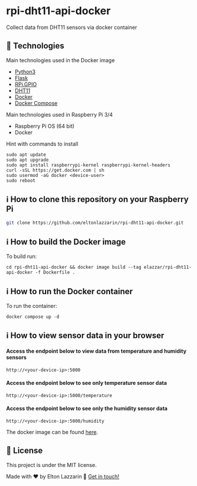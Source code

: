 # rpi-dht11-api-docker

Collect data from DHT11 sensors via docker container

## :rocket: Technologies

Main technologies used in the Docker image

- [Python3](https://www.python.org/downloads/source)
- [Flask](https://www.python.org/downloads/source)
- [RPi.GPIO](https://pypi.org/project/RPi.GPIO)
- [DHT11](https://pypi.org/project/dht11)
- [Docker](https://docs.docker.com/engine/install/ubuntu)
- [Docker Compose](https://docs.docker.com/compose/install/linux)

Main technologies used in Raspberry Pi 3/4
- Raspberry Pi OS (64 bit)
- Docker

Hint with commands to install

```
sudo apt update
sudo apt upgrade
sudo apt install raspberrypi-kernel raspberrypi-kernel-headers
curl -sSL https://get.docker.com | sh
sudo usermod -aG docker <device-user>
sudo reboot
```

## :information_source: How to clone this repository on your Raspberry Pi

```bash
git clone https://github.com/eltonlazzarin/rpi-dht11-api-docker.git
```

## :information_source: How to build the Docker image

To build run:

```
cd rpi-dht11-api-docker && docker image build --tag elazzar/rpi-dht11-api-docker -f Dockerfile . 
```

## :information_source: How to run the Docker container

To run the container:

```
docker compose up -d 
```

## :information_source: How to view sensor data in your browser

#### Access the endpoint below to view data from temperature and humidity sensors

```
http://<your-device-ip>:5000
```

#### Access the endpoint below to see only temperature sensor data

```
http://<your-device-ip>:5000/temperature
```

#### Access the endpoint below to see only the humidity sensor data

```
http://<your-device-ip>:5000/humidity
```

The docker image can be found [here](https://hub.docker.com/r/elazzar/rpi-dht11-api-docker).

## :memo: License

This project is under the MIT license.

Made with ♥ by Elton Lazzarin :wave: [Get in touch!](https://www.linkedin.com/in/eltonlazzarin/)
